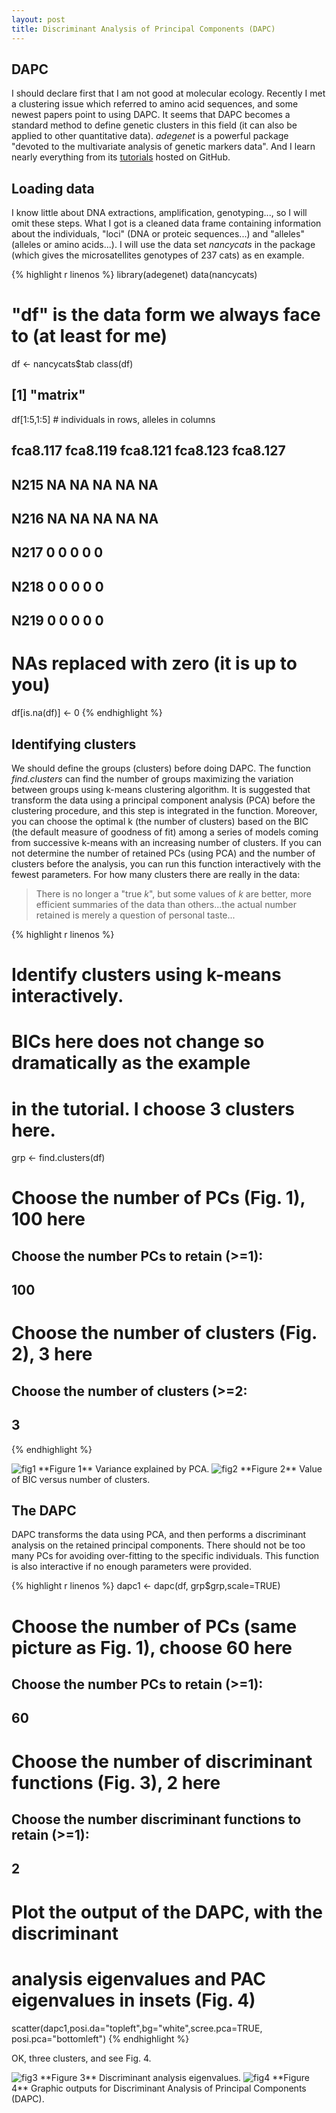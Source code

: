 ```yaml
---
layout: post
title: Discriminant Analysis of Principal Components (DAPC)
---
```

## DAPC
I should declare first that I am not good at molecular ecology. Recently I met a clustering issue which referred to amino acid sequences, and some newest papers point to using DAPC. It seems that DAPC becomes a standard method to define genetic clusters in this field (it can also be applied to other quantitative data). *adegenet* is a powerful package "devoted to the multivariate analysis of genetic markers data". And I learn nearly everything from its [tutorials](https://github.com/thibautjombart/adegenet/wiki/Tutorials) hosted on GitHub.

<!-- more -->

## Loading data
I know little about DNA extractions, amplification, genotyping..., so I will omit these steps. What I got is a cleaned data frame containing information about the individuals, "loci" (DNA or proteic sequences...) and "alleles" (alleles or amino acids...). I will use the data set *nancycats* in the package (which gives the microsatellites genotypes of 237 cats) as en example.

{% highlight r linenos %}
library(adegenet)
data(nancycats)

# "df" is the data form we always face to (at least for me) 
df <- nancycats$tab
class(df)
## [1] "matrix"

df[1:5,1:5] # individuals in rows, alleles in columns
##      fca8.117 fca8.119 fca8.121 fca8.123 fca8.127
## N215       NA       NA       NA       NA       NA
## N216       NA       NA       NA       NA       NA
## N217        0        0        0        0        0
## N218        0        0        0        0        0
## N219        0        0        0        0        0

# NAs replaced with zero (it is up to you)
df[is.na(df)] <- 0
{% endhighlight %}

## Identifying clusters
We should define the groups (clusters) before doing DAPC. The function *find.clusters* can find the number of groups maximizing the variation between groups using k-means clustering algorithm. It is suggested that transform the data using a principal component analysis (PCA) before the clustering procedure, and this step is integrated in the function. Moreover, you can choose the optimal k (the number of clusters) based on the BIC (the default measure of goodness of fit) among a series of models coming from successive k-means with an increasing number of clusters. If you can not determine the number of retained PCs (using PCA) and the number of clusters before the analysis, you can run this function interactively with the fewest parameters. For how many clusters there are really in the data: 

> There is no longer a "true *k*", but some values of *k* are better, more efficient summaries of the data than others...the actual number retained is merely a question of personal taste...

{% highlight r linenos %}
# Identify clusters using k-means interactively. 
# BICs here does not change so dramatically as the example 
# in the tutorial. I choose 3 clusters here.
grp <- find.clusters(df)
# Choose the number of PCs (Fig. 1), 100 here
## Choose the number PCs to retain (>=1): 
## 100
# Choose the number of clusters (Fig. 2), 3 here
## Choose the number of clusters (>=2:
## 3
{% endhighlight %}

<img src="/images/pca_dapc.png" alt="fig1" />
**Figure 1** Variance explained by PCA.

<img src="/images/bic_dapc.png" alt="fig2" />
**Figure 2** Value of BIC versus number of clusters.

## The DAPC
DAPC transforms the data using PCA, and then performs a discriminant analysis on the retained principal components. There should not be too many PCs for avoiding over-fitting to the specific individuals. This function is also interactive if no enough parameters were provided.

{% highlight r linenos %}
dapc1 <- dapc(df, grp$grp,scale=TRUE)
# Choose the number of PCs (same picture as Fig. 1), choose 60 here
## Choose the number PCs to retain (>=1): 
## 60
# Choose the number of discriminant functions (Fig. 3), 2 here
## Choose the number discriminant functions to retain (>=1): 
## 2

# Plot the output of the DAPC, with the discriminant 
# analysis eigenvalues and PAC eigenvalues in insets (Fig. 4)
scatter(dapc1,posi.da="topleft",bg="white",scree.pca=TRUE,
    posi.pca="bottomleft")
{% endhighlight %}

OK, three clusters, and see Fig. 4.

<img src="/images/dae_dapc.png" alt="fig3" />
**Figure 3** Discriminant analysis eigenvalues.

<img src="/images/plot_dapc.png" alt="fig4" />
**Figure 4** Graphic outputs for Discriminant Analysis of Principal Components (DAPC).

